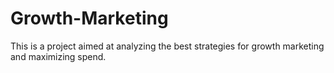 # Growth-Marketing

This is a project aimed at analyzing the best strategies for growth marketing and maximizing spend. 

